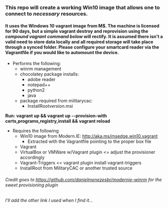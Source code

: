 ### This repo will create a working Win10 image that allows one to connect to *necessary* resources.

#### It uses the Windows 10 vagrant image from M$. The machine is licensed for 90 days, but a simple **vagrant destroy** and reprovision using the *compound vagrant command below* will rectify. It is assumed there isn't a valid need to store data locally and all required storage will take place through a synced folder. Please configure your smartcard reader via the Vagrantfile if you would like to automount the device. 

* Performs the following:
  * winrm management
  * chocolatey package installs:
    * adobe reader
    * notepad++
    * python2
    * java
  * package required from militarycac:
    * InstallRoot*version*.msi

**Run:**
**vagrant up && vagrant up --provision-with certs,programs,registry,install && vagrant reload**

* Requires the following
  * Win10 image from Modern.IE: http://aka.ms/msedge.win10.vagrant
    * Extracted with the Vagrantfile pointing to the proper box file
  * Vagrant
  * VirtualBox or VMWare w/Vagrant plugin <= adjust the provisioner accordingly
  * Vagrant-Triggers <= vagrant plugin install vagrant-triggers
  * InstallRoot from MilitaryCAC or another trusted source

###### Credit goes to https://github.com/danielmenezesbr/modernie-winrm for the sweet provisioning plugin
###### I'll add the other link I used when I find it...

